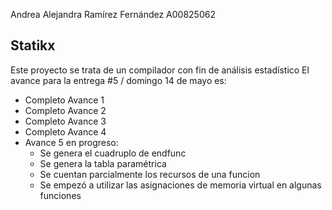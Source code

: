 Andrea Alejandra Ramírez Fernández
A00825062

## Statikx

Este proyecto se trata de un compilador con fin de análisis estadístico
El avance para la entrega #5 / domingo 14 de mayo es:
- Completo Avance 1
- Completo Avance 2
- Completo Avance 3
- Completo Avance 4
- Avance 5 en progreso:
    - Se genera el cuadruplo de endfunc
    - Se genera la tabla paramétrica
    - Se cuentan parcialmente los recursos de una funcion
    - Se empezó a utilizar las asignaciones de memoria virtual en algunas funciones
